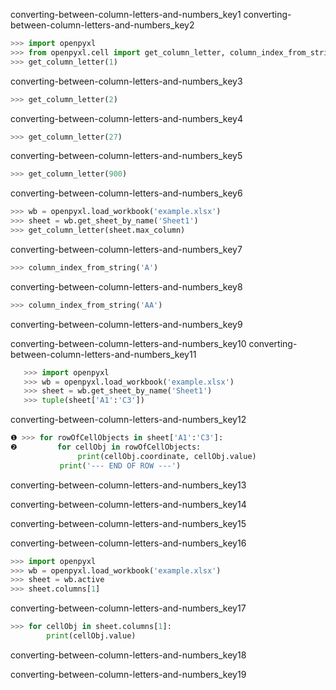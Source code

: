 converting-between-column-letters-and-numbers_key1
converting-between-column-letters-and-numbers_key2


```python
>>> import openpyxl
>>> from openpyxl.cell import get_column_letter, column_index_from_string
>>> get_column_letter(1)
```
converting-between-column-letters-and-numbers_key3
```python
>>> get_column_letter(2)
```
converting-between-column-letters-and-numbers_key4
```python
>>> get_column_letter(27)
```
converting-between-column-letters-and-numbers_key5
```python
>>> get_column_letter(900)
```
converting-between-column-letters-and-numbers_key6
```python
>>> wb = openpyxl.load_workbook('example.xlsx')
>>> sheet = wb.get_sheet_by_name('Sheet1')
>>> get_column_letter(sheet.max_column)
```
converting-between-column-letters-and-numbers_key7
```python
>>> column_index_from_string('A')
```
converting-between-column-letters-and-numbers_key8
```python
>>> column_index_from_string('AA')
```
converting-between-column-letters-and-numbers_key9


converting-between-column-letters-and-numbers_key10
converting-between-column-letters-and-numbers_key11


```python
   >>> import openpyxl
   >>> wb = openpyxl.load_workbook('example.xlsx')
   >>> sheet = wb.get_sheet_by_name('Sheet1')
   >>> tuple(sheet['A1':'C3'])
```
converting-between-column-letters-and-numbers_key12
```python
❶ >>> for rowOfCellObjects in sheet['A1':'C3']:
❷         for cellObj in rowOfCellObjects:
               print(cellObj.coordinate, cellObj.value)
           print('--- END OF ROW ---')
```
converting-between-column-letters-and-numbers_key13


converting-between-column-letters-and-numbers_key14


converting-between-column-letters-and-numbers_key15


converting-between-column-letters-and-numbers_key16


```python
>>> import openpyxl
>>> wb = openpyxl.load_workbook('example.xlsx')
>>> sheet = wb.active
>>> sheet.columns[1]
```
converting-between-column-letters-and-numbers_key17
```python
>>> for cellObj in sheet.columns[1]:
        print(cellObj.value)
```

converting-between-column-letters-and-numbers_key18


converting-between-column-letters-and-numbers_key19
